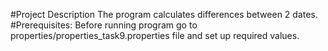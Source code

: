 #Project Description
The program calculates differences between 2 dates.
#Prerequisites: 
Before running program go to properties/properties_task9.properties file and set up required values.
